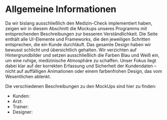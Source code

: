 # Allgemeine Informationen
Da wir bislang ausschließlich den Medizin-Check implementiert haben, zeigen wir in diesem Abschnitt die Mockups unseres Programms mit entsprechenden Beschreibungen zur besseren Verständlichkeit. Die Seite enthält alle UI-Elemente und Frameworks, die den jeweiligen Schritten entsprechen, die ein Kunde durchläuft. 
Das gesamte Design haben wir bewusst schlicht und übersichtlich gehalten. Wir verzichten auf Hintergrundbilder und setzen ausschließlich die Farben Blau und Weiß ein, um eine ruhige, medizinische Atmosphäre zu schaffen. Unser Fokus liegt dabei klar auf der korrekten Erfassung und Sicherheit der Kundendaten – nicht auf auffälligen Animationen oder einem farbenfrohen Design, das vom Wesentlichen ablenkt.  
   
Die verschiedenen Beschreibungen zu den MockUps sind hier zu finden:
- Kunden:
- Arzt:
- Trainer:
- Designer:
